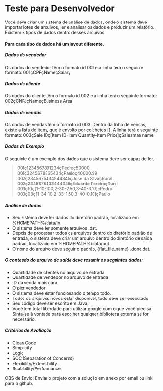 # Teste para Desenvolvedor
Você deve criar um sistema de análise de dados, onde o sistema deve importar lotes de arquivos, ler e analisar os dados e produzir um relatório. Existem 3 tipos de dados dentro desses arquivos. 
#### Para cada tipo de dados há um layout diferente.
##### Dados do vendedor
 Os dados do vendedor têm o formato id 001 e a linha terá o seguinte formato: 001çCPFçNameçSalary

##### Dados do cliente
  Os dados do cliente têm o formato id 002 e a linha terá o seguinte formato: 002çCNPJçNameçBusiness Area

##### Dados de vendas
  Os dados de vendas têm o formato id 003. Dentro da linha de vendas, existe a lista de itens, que é envolto por colchetes []. A linha terá o seguinte formato: 003çSale IDç[Item ID-Item Quantity-Item Price]çSalesman name

##### Dados de Exemplo
O seguinte é um exemplo dos dados que o sistema deve ser capaz de ler.  
> 001ç1234567891234çPedroç50000   
> 001ç3245678865434çPauloç40000.99   
> 002ç2345675434544345çJose da SilvaçRural   
> 002ç2345675433444345çEduardo PereiraçRural   
> 003ç10ç[1-10-100,2-30-2.50,3-40-3.10]çPedro   
> 003ç08ç[1-34-10,2-33-1.50,3-40-0.10]çPaulo  

##### Análise de dados
- Seu sistema deve ler dados do diretório padrão, localizado em %HOMEPATH%/data/in.
- O sistema deve ler somente arquivos .dat.
- Depois de processar todos os arquivos dentro do diretório padrão de entrada, o sistema deve criar um arquivo dentro do diretório de saída padrão, localizado em %HOMEPATH%/data/out.
- O nome do arquivo deve seguir o padrão, {flat_file_name} .done.dat.

##### O conteúdo do arquivo de saída deve resumir os seguintes dados:
- Quantidade de clientes no arquivo de entrada
- Quantidade de vendedor no arquivo de entrada
- ID da venda mais cara
- O pior vendedor
- O sistema deve estar funcionando o tempo todo.
- Todos os arquivos novos estar disponível, tudo deve ser executado
- Seu código deve ser escrito em Java.
- Você tem total liberdade para utilizar google com o que você precisa. Sinta-se à vontade para escolher qualquer biblioteca externa se for necessário. 

##### Critérios de Avaliação
- Clean Code
- Simplicity
- Logic
- SOC (Separation of Concerns)
- Flexibility/Extensibility
- Scalability/Performance

OBS de Envio:
Enviar o projeto com a solução em anexo por email ou link para o github.
